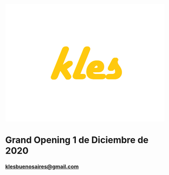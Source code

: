  ![Image](https://github.com/klesbuenosaires/klesbuenosaires/blob/main/revtex%20(2).png?raw=true)
 # Grand Opening 1 de Diciembre de 2020
 ### klesbuenosaires@gmail.com
